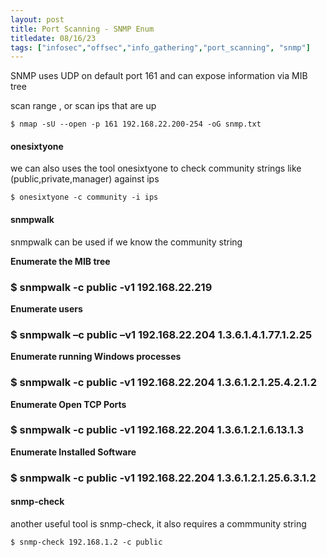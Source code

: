 ```yaml
---
layout: post
title: Port Scanning - SNMP Enum
titledate: 08/16/23
tags: ["infosec","offsec","info_gathering","port_scanning", "snmp"]
---
```


SNMP uses UDP on default port 161 and can expose information via MIB tree

scan range , or scan ips that are up

    $ nmap -sU --open -p 161 192.168.22.200-254 -oG snmp.txt

<h4>onesixtyone</h4>

we can also uses the tool onesixtyone to check community strings like (public,private,manager) against ips

    $ onesixtyone -c community -i ips

<h4>snmpwalk</h4>

snmpwalk can be used if we know the community string

<b>Enumerate the MIB tree</b>

<h3>$ snmpwalk -c public -v1 192.168.22.219</h3>

<b>Enumerate users</b>

<h3>$ snmpwalk –c public –v1 192.168.22.204 1.3.6.1.4.1.77.1.2.25</h3>

<b>Enumerate running Windows processes</b>

<h3>$ snmpwalk -c public -v1 192.168.22.204 1.3.6.1.2.1.25.4.2.1.2</h3>

<b>Enumerate Open TCP Ports</b>

<h3>$ snmpwalk -c public -v1 192.168.22.204 1.3.6.1.2.1.6.13.1.3</h3>

<b>Enumerate Installed Software</b>

<h3>$ snmpwalk -c public -v1 192.168.22.204 1.3.6.1.2.1.25.6.3.1.2</h3>

<h4>snmp-check</h4>

another useful tool is snmp-check, it also requires a commmunity string

    $ snmp-check 192.168.1.2 -c public

